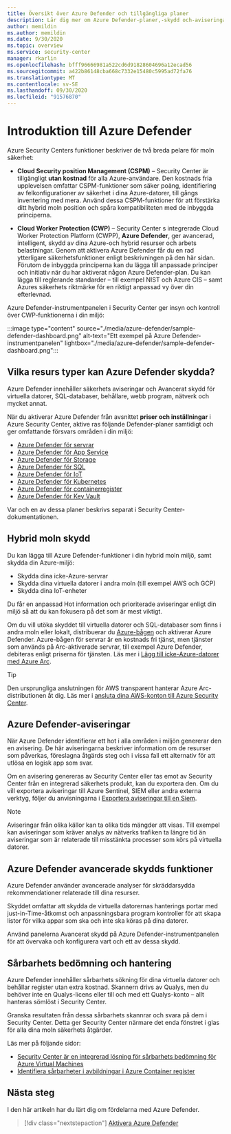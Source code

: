 ```yaml
---
title: Översikt över Azure Defender och tillgängliga planer
description: Lär dig mer om Azure Defender-planer,-skydd och-aviseringar. Aktivera sedan Azure Defender för dina prenumerationer för avancerad säkerhet.
author: memildin
ms.author: memildin
ms.date: 9/30/2020
ms.topic: overview
ms.service: security-center
manager: rkarlin
ms.openlocfilehash: bfff96666981a522cd6d91828604696a12ecad56
ms.sourcegitcommit: a422b86148cba668c7332e15480c5995ad72fa76
ms.translationtype: MT
ms.contentlocale: sv-SE
ms.lasthandoff: 09/30/2020
ms.locfileid: "91576870"
---
```

# <a name="introduction-to-azure-defender"></a>Introduktion till Azure Defender

Azure Security Centers funktioner beskriver de två breda pelare för moln säkerhet:

- **Cloud Security position Management (CSPM)** – Security Center är tillgängligt **utan kostnad** för alla Azure-användare. Den kostnads fria upplevelsen omfattar CSPM-funktioner som säker poäng, identifiering av felkonfigurationer av säkerhet i dina Azure-datorer, till gångs inventering med mera. Använd dessa CSPM-funktioner för att förstärka ditt hybrid moln position och spåra kompatibiliteten med de inbyggda principerna.

- **Cloud Worker Protection (CWP)** – Security Center s integrerade Cloud Worker Protection Platform (CWPP), **Azure Defender**, ger avancerad, intelligent, skydd av dina Azure-och hybrid resurser och arbets belastningar. Genom att aktivera Azure Defender får du en rad ytterligare säkerhetsfunktioner enligt beskrivningen på den här sidan. Förutom de inbyggda principerna kan du lägga till anpassade principer och initiativ när du har aktiverat någon Azure Defender-plan. Du kan lägga till reglerande standarder – till exempel NIST och Azure CIS – samt Azures säkerhets riktmärke för en riktigt anpassad vy över din efterlevnad.

Azure Defender-instrumentpanelen i Security Center ger insyn och kontroll över CWP-funktionerna i din miljö:

:::image type="content" source="./media/azure-defender/sample-defender-dashboard.png" alt-text="Ett exempel på Azure Defender-instrumentpanelen" lightbox="./media/azure-defender/sample-defender-dashboard.png":::

## <a name="what-resource-types-can-azure-defender-secure"></a>Vilka resurs typer kan Azure Defender skydda?

Azure Defender innehåller säkerhets aviseringar och Avancerat skydd för virtuella datorer, SQL-databaser, behållare, webb program, nätverk och mycket annat.

När du aktiverar Azure Defender från avsnittet **priser och inställningar** i Azure Security Center, aktive ras följande Defender-planer samtidigt och ger omfattande försvars områden i din miljö:

- [Azure Defender för servrar](defender-for-servers-introduction.md)
- [Azure Defender för App Service](defender-for-app-service-introduction.md)
- [Azure Defender för Storage](defender-for-storage-introduction.md)
- [Azure Defender för SQL](defender-for-sql-introduction.md)
- [Azure Defender för IoT](defender-for-iot-introduction.md)
- [Azure Defender för Kubernetes](defender-for-kubernetes-introduction.md)
- [Azure Defender för containerregister](defender-for-container-registries-introduction.md)
- [Azure Defender för Key Vault](defender-for-key-vault-introduction.md)

Var och en av dessa planer beskrivs separat i Security Center-dokumentationen.


## <a name="hybrid-cloud-protection"></a>Hybrid moln skydd

Du kan lägga till Azure Defender-funktioner i din hybrid moln miljö, samt skydda din Azure-miljö:

- Skydda dina icke-Azure-servrar
- Skydda dina virtuella datorer i andra moln (till exempel AWS och GCP)
- Skydda dina IoT-enheter

Du får en anpassad Hot information och prioriterade aviseringar enligt din miljö så att du kan fokusera på det som är mest viktigt.

Om du vill utöka skyddet till virtuella datorer och SQL-databaser som finns i andra moln eller lokalt, distribuerar du [Azure-bågen](https://azure.microsoft.com/services/azure-arc/) och aktiverar Azure Defender. Azure-bågen för servrar är en kostnads fri tjänst, men tjänster som används på Arc-aktiverade servrar, till exempel Azure Defender, debiteras enligt priserna för tjänsten. Läs mer i [Lägg till icke-Azure-datorer med Azure Arc](quickstart-onboard-machines.md#add-non-azure-machines-with-azure-arc).

> [!TIP]
> Den ursprungliga anslutningen för AWS transparent hanterar Azure Arc-distributionen åt dig. Läs mer i [ansluta dina AWS-konton till Azure Security Center](quickstart-onboard-aws.md).



## <a name="azure-defender-alerts"></a>Azure Defender-aviseringar 

När Azure Defender identifierar ett hot i alla områden i miljön genererar den en avisering. De här aviseringarna beskriver information om de resurser som påverkas, föreslagna åtgärds steg och i vissa fall ett alternativ för att utlösa en logisk app som svar.

Om en avisering genereras av Security Center eller tas emot av Security Center från en integrerad säkerhets produkt, kan du exportera den. Om du vill exportera aviseringar till Azure Sentinel, SIEM eller andra externa verktyg, följer du anvisningarna i [Exportera aviseringar till en Siem](continuous-export.md).

> [!NOTE]
> Aviseringar från olika källor kan ta olika tids mängder att visas. Till exempel kan aviseringar som kräver analys av nätverks trafiken ta längre tid än aviseringar som är relaterade till misstänkta processer som körs på virtuella datorer.


## <a name="azure-defender-advanced-protection-capabilities"></a>Azure Defender avancerade skydds funktioner

Azure Defender använder avancerade analyser för skräddarsydda rekommendationer relaterade till dina resurser. 

Skyddet omfattar att skydda de virtuella datorernas hanterings portar med just-in-Time-åtkomst och anpassningsbara program kontroller för att skapa listor för vilka appar som ska och inte ska köras på dina datorer. 

Använd panelerna Avancerat skydd på Azure Defender-instrumentpanelen för att övervaka och konfigurera vart och ett av dessa skydd. 

## <a name="vulnerability-assessment-and-management"></a>Sårbarhets bedömning och hantering

Azure Defender innehåller sårbarhets sökning för dina virtuella datorer och behållar register utan extra kostnad. Skannern drivs av Qualys, men du behöver inte en Qualys-licens eller till och med ett Qualys-konto – allt hanteras sömlöst i Security Center. 

Granska resultaten från dessa sårbarhets skannrar och svara på dem i Security Center. Detta ger Security Center närmare det enda fönstret i glas för alla dina moln säkerhets åtgärder.

Läs mer på följande sidor:

- [Security Center är en integrerad lösning för sårbarhets bedömning för Azure Virtual Machines](deploy-vulnerability-assessment-vm.md)
- [Identifiera sårbarheter i avbildningar i Azure Container register](defender-for-container-registries-usage.md#identify-vulnerabilities-in-images-in-other-container-registries)



## <a name="next-steps"></a>Nästa steg

I den här artikeln har du lärt dig om fördelarna med Azure Defender. 

> [!div class="nextstepaction"]
> [Aktivera Azure Defender](security-center-pricing.md)